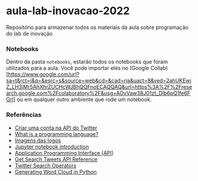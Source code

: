 # aula-lab-inovacao-2022
Repositório para armazenar todos os materiais da aula sobre programação do lab de inovação

### Notebooks

Dentro da pasta `notebooks`, estarão todos os notebooks que foram utilizados para a aula. Você pode importar eles no (Google Collab)[https://www.google.com/url?sa=t&rct=j&q=&esrc=s&source=web&cd=&cad=rja&uact=8&ved=2ahUKEwiZ_LH3iMr5AhXhrZUCHcWJBhQQFnoECAQQAQ&url=https%3A%2F%2Fresearch.google.com%2Fcolaboratory%2F&usg=AOvVaw38J01zt_Dlb6pQ1fe6FGrI] ou em qualquer outro ambiente que rode um notebook. 

### Referências

* [Criar uma conta na API do Twitter](https://joaomarcelofa.hashnode.dev/obtendo-acesso-a-api-do-twitter)
* [What is a programming language?](https://www.codecademy.com/resources/blog/programming-languages/)
* [Imagens das logos](https://github.com/abrahamcalf/programming-languages-logos/tree/master/src)
* [Jupyter notebook introduction](https://realpython.com/jupyter-notebook-introduction/#:~:text=The%20Jupyter%20Notebook%20is%20an,the%20people%20at%20Project%20Jupyter.)
* [Application Programming Interface (API)](https://www.ibm.com/cloud/learn/api)
* [Get Search Tweets API Reference](https://developer.twitter.com/en/docs/twitter-api/v1/tweets/search/api-reference/get-search-tweets)
* [Twitter Search Operators](https://developer.twitter.com/en/docs/twitter-api/v1/rules-and-filtering/search-operators)
* [Generating Word Cloud in Python](https://www.geeksforgeeks.org/generating-word-cloud-python/)